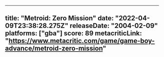 
---
title: "Metroid: Zero Mission"
date: "2022-04-09T23:38:28.275Z"
releaseDate: "2004-02-09"
platforms: ["gba"]
score: 89
metacriticLink: "https://www.metacritic.com/game/game-boy-advance/metroid-zero-mission"
---
